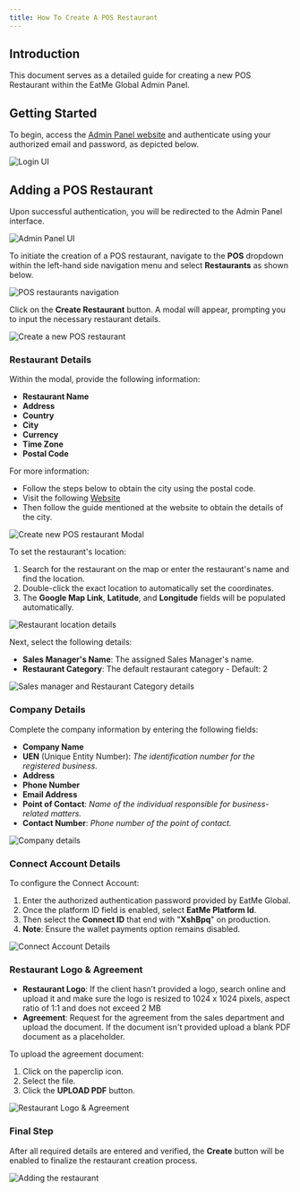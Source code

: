 ```yaml
---
title: How To Create A POS Restaurant
---
```



## Introduction

This document serves as a detailed guide for creating a new POS Restaurant within the EatMe Global Admin Panel.

## Getting Started

To begin, access the [Admin Panel website](https://admin.eatmeglobal.com/) and authenticate using your authorized email and password, as depicted below.

![Login UI](/img/login-custom-.png "Login UI")

## Adding a POS Restaurant

Upon successful authentication, you will be redirected to the Admin Panel interface.

![Admin Panel UI](/img/home-custom-.png "Admin Panel UI")

To initiate the creation of a POS restaurant, navigate to the **POS** dropdown within the left-hand side navigation menu and select **Restaurants** as shown below.

![POS restaurants navigation](/img/pos-restaurants-custom-.png "POS restaurants navigation")

Click on the **Create Restaurant** button. A modal will appear, prompting you to input the necessary restaurant details.

![Create a new POS restaurant](/img/add-restaurant-custom-pos.png "Create a new POS restaurant")

### Restaurant Details

Within the modal, provide the following information:

* **Restaurant Name**
* **Address**
* **Country**
* **City**
* **Currency**
* **Time Zone**
* **Postal Code**

For more information:

* Follow the steps below to obtain the city using the postal code.
* Visit the following [Website](https://www.mingproperty.sg/singapore-district-code/)[](https://www.mingproperty.sg/singapore-district-code/)
* Then follow the guide mentioned at the website to obtain the details of the city.

![Create new POS restaurant Modal](/img/restaurant-details-custom-pos.png "Create new POS restaurant Modal")

[](https://www.mingproperty.sg/singapore-district-code/)To set the restaurant's location:

1. Search for the restaurant on the map or enter the restaurant's name and find the location.
2. Double-click the exact location to automatically set the coordinates.
3. The **Google Map Link**, **Latitude**, and **Longitude** fields will be populated automatically.

![Restaurant location details](/img/location-details-custom-pos.png "Restaurant location details")

Next, select the following details:

* **Sales Manager's Name**: The assigned Sales Manager's name.
* **Restaurant Category**: The default restaurant category - Default: 2

![Sales manager and Restaurant Category details](/img/sales-information-pos.png "Sales manager and Restaurant Category details")

### Company Details

Complete the company information by entering the following fields:

* **Company Name**
* **UEN** (Unique Entity Number): *The identification number for the registered business.*
* **Address**
* **Phone Number**
* **Email Address**
* **Point of Contact**: *Name of the individual responsible for business-related matters.*
* **Contact Number**: *Phone number of the point of contact.*

![Company details](/img/company-details-custom-.png "Company details")

### Connect Account Details

To configure the Connect Account:

1. Enter the authorized authentication password provided by EatMe Global.
2. Once the platform ID field is enabled, select **EatMe Platform Id**.
3. Then select the **Connect ID** that end with "**XshBpq**" on production.
4. **Note**: Ensure the wallet payments option remains disabled.

![Connect Account Details](/img/connect-account-details-pos.png "Connect Account Details")

### Restaurant Logo & Agreement

* **Restaurant Logo**: If the client hasn’t provided a logo, search online and upload it and make sure the logo is resized to 1024 x 1024 pixels, aspect ratio of 1:1 and does not exceed 2 MB
* **Agreement**: Request for the agreement from the sales department and upload the document. If the document isn't provided upload a blank PDF document as a placeholder.

To upload the agreement document:

1. Click on the paperclip icon.
2. Select the file.
3. Click the **UPLOAD PDF** button.

![Restaurant Logo & Agreement](/img/restaurant-logo-agreement-custom-.png "Restaurant Logo & Agreement")

### Final Step

After all required details are entered and verified, the **Create** button will be enabled to finalize the restaurant creation process.

![Adding the restaurant](/img/create-pos-restaurant-custom-.png "Adding the restaurant")
